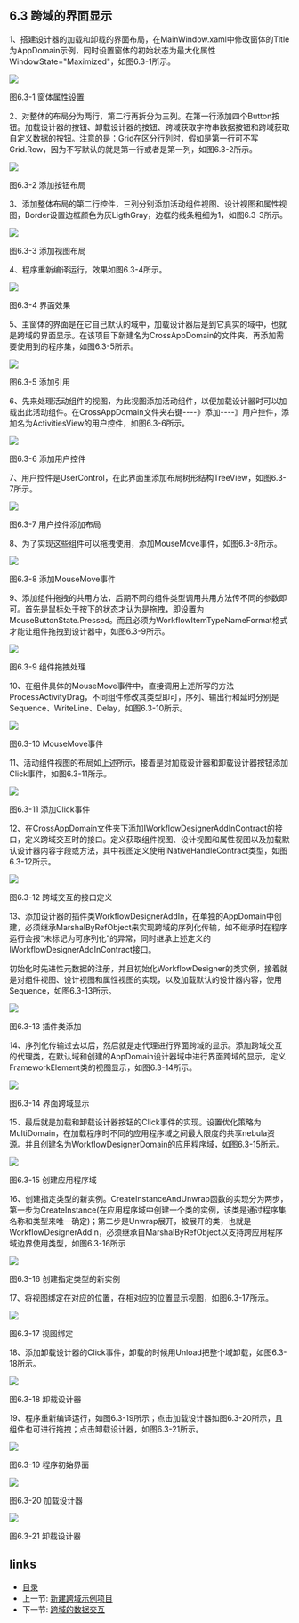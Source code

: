 ## 6.3 跨域的界面显示

1、搭建设计器的加载和卸载的界面布局，在MainWindow.xaml中修改窗体的Title为AppDomain示例，同时设置窗体的初始状态为最大化属性WindowState="Maximized"，如图6.3-1所示。

![](images/6.3-1.png)

图6.3-1 窗体属性设置

2、对整体的布局分为两行，第二行再拆分为三列。在第一行添加四个Button按钮。加载设计器的按钮、卸载设计器的按钮、跨域获取字符串数据按钮和跨域获取自定义数据的按钮。注意的是：Grid在区分行列时，假如是第一行可不写Grid.Row，因为不写默认的就是第一行或者是第一列，如图6.3-2所示。

![](images/6.3-2.png)

图6.3-2 添加按钮布局

3、添加整体布局的第二行控件，三列分别添加活动组件视图、设计视图和属性视图，Border设置边框颜色为灰LigthGray，边框的线条粗细为1，如图6.3-3所示。

![](images/6.3-3.png)

图6.3-3 添加视图布局

4、程序重新编译运行，效果如图6.3-4所示。

![](images/6.3-4.png)

图6.3-4 界面效果

5、主窗体的界面是在它自己默认的域中，加载设计器后是到它真实的域中，也就是跨域的界面显示。在该项目下新建名为CrossAppDomain的文件夹，再添加需要使用到的程序集，如图6.3-5所示。

![](images/6.3-5.png)

图6.3-5 添加引用

6、先来处理活动组件的视图，为此视图添加活动组件，以便加载设计器时可以加载出此活动组件。在CrossAppDomain文件夹右键----》添加----》用户控件，添加名为ActivitiesView的用户控件，如图6.3-6所示。

![](images/6.3-6.png)

图6.3-6 添加用户控件

7、用户控件是UserControl，在此界面里添加布局树形结构TreeView，如图6.3-7所示。

![](images/6.3-7.png)

图6.3-7 用户控件添加布局

8、为了实现这些组件可以拖拽使用，添加MouseMove事件，如图6.3-8所示。

![](images/6.3-8.png)

图6.3-8 添加MouseMove事件

9、添加组件拖拽的共用方法，后期不同的组件类型调用共用方法传不同的参数即可。首先是鼠标处于按下的状态才认为是拖拽，即设置为MouseButtonState.Pressed。而且必须为WorkflowItemTypeNameFormat格式才能让组件拖拽到设计器中，如图6.3-9所示。

![](images/6.3-9.png)

图6.3-9 组件拖拽处理

10、在组件具体的MouseMove事件中，直接调用上述所写的方法ProcessActivityDrag，不同组件修改其类型即可，序列、输出行和延时分别是Sequence、WriteLine、Delay，如图6.3-10所示。

![](images/6.3-10.png)

图6.3-10 MouseMove事件

11、活动组件视图的布局如上述所示，接着是对加载设计器和卸载设计器按钮添加Click事件，如图6.3-11所示。

![](images/6.3-11.png)

图6.3-11 添加Click事件

12、在CrossAppDomain文件夹下添加IWorkflowDesignerAddInContract的接口，定义跨域交互时的接口。定义获取组件视图、设计视图和属性视图以及加载默认设计器内容字段或方法，其中视图定义使用INativeHandleContract类型，如图6.3-12所示。

![](images/6.3-12.png)

图6.3-12 跨域交互的接口定义

13、添加设计器的插件类WorkflowDesignerAddIn，在单独的AppDomain中创建，必须继承MarshalByRefObject来实现跨域的序列化传输，如不继承时在程序运行会报“未标记为可序列化”的异常，同时继承上述定义的IWorkflowDesignerAddInContract接口。

初始化时先进性元数据的注册，并且初始化WorkflowDesigner的类实例，接着就是对组件视图、设计视图和属性视图的实现，以及加载默认的设计器内容，使用Sequence，如图6.3-13所示。

![](images/6.3-13.png)

图6.3-13 插件类添加

14、序列化传输过去以后，然后就是走代理进行界面跨域的显示。添加跨域交互的代理类，在默认域和创建的AppDomain设计器域中进行界面跨域的显示，定义FrameworkElement类的视图显示，如图6.3-14所示。

![](images/6.3-14.png)

图6.3-14 界面跨域显示

15、最后就是加载和卸载设计器按钮的Click事件的实现。设置优化策略为MultiDomain，在加载程序时不同的应用程序域之间最大限度的共享nebula资源。并且创建名为WorkflowDesignerDomain的应用程序域，如图6.3-15所示。

![](images/6.3-15.png)

图6.3-15 创建应用程序域

16、创建指定类型的新实例。CreateInstanceAndUnwrap函数的实现分为两步，第一步为CreateInstance(在应用程序域中创建一个类的实例，该类是通过程序集名称和类型来唯一确定)；第二步是Unwrap展开，被展开的类，也就是WorkflowDesignerAddIn，必须继承自MarshalByRefObject以支持跨应用程序域边界使用类型，如图6.3-16所示

![](images/6.3-16.png)

图6.3-16 创建指定类型的新实例

17、将视图绑定在对应的位置，在相对应的位置显示视图，如图6.3-17所示。

![](images/6.3-17.png)

图6.3-17 视图绑定

18、添加卸载设计器的Click事件，卸载的时候用Unload把整个域卸载，如图6.3-18所示。

![](images/6.3-18.png)

图6.3-18 卸载设计器

19、程序重新编译运行，如图6.3-19所示；点击加载设计器如图6.3-20所示，且组件也可进行拖拽；点击卸载设计器，如图6.3-21所示。

![](images/6.3-19.png)

图6.3-19 程序初始界面

![](images/6.3-20.png)

图6.3-20 加载设计器

![](images/6.3-21.png)

图6.3-21 卸载设计器

## links
   * [目录](<preface.md>)
   * 上一节: [新建跨域示例项目](<06.2.md>)
   * 下一节: [跨域的数据交互](<06.4.md>)